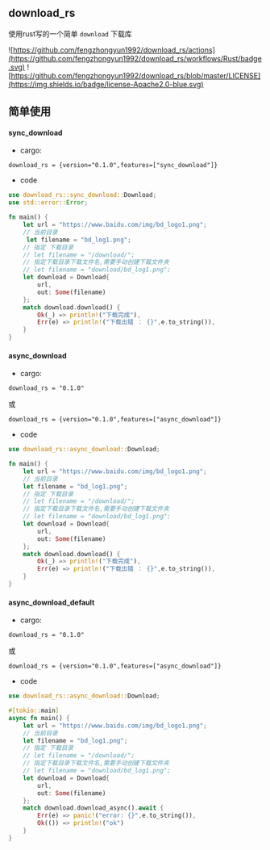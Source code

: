 ## download_rs
使用rust写的一个简单 `download` 下载库

![https://github.com/fengzhongyun1992/download_rs/actions](https://github.com/fengzhongyun1992/download_rs/workflows/Rust/badge.svg)
![https://github.com/fengzhongyun1992/download_rs/blob/master/LICENSE](https://img.shields.io/badge/license-Apache2.0-blue.svg)

## 简单使用

#### sync_download
* cargo:
```
download_rs = {version="0.1.0",features=["sync_download"]}
```
* code
```rust
use download_rs::sync_download::Download;
use std::error::Error;

fn main() {
    let url = "https://www.baidu.com/img/bd_logo1.png";
    // 当前目录
     let filename = "bd_log1.png";
    // 指定 下载目录
    // let filename = "/download/";
    // 指定下载目录下载文件名,需要手动创建下载文件夹
    // let filename = "download/bd_log1.png";
    let download = Download{
        url,
        out: Some(filename)
    };
    match download.download() {
        Ok(_) => println!("下载完成"),
        Err(e) => println!("下载出错 ： {}",e.to_string()),
    }
}
```
#### async_download
* cargo:
```
download_rs = "0.1.0"
```
或
```
download_rs = {version="0.1.0",features=["async_download"]}
```
* code
```rust
use download_rs::async_download::Download;

fn main() {
    let url = "https://www.baidu.com/img/bd_logo1.png";
    // 当前目录
    let filename = "bd_log1.png";
    // 指定 下载目录
    // let filename = "/download/";
    // 指定下载目录下载文件名,需要手动创建下载文件夹
    // let filename = "download/bd_log1.png";
    let download = Download{
        url,
        out: Some(filename)
    };
    match download.download() {
        Ok(_) => println!("下载完成"),
        Err(e) => println!("下载出错 ： {}",e.to_string()),
    }
}
```
#### async_download_default
* cargo:
```
download_rs = "0.1.0"
```
或
```
download_rs = {version="0.1.0",features=["async_download"]}
```
* code
```rust
use download_rs::async_download::Download;

#[tokio::main]
async fn main() {
    let url = "https://www.baidu.com/img/bd_logo1.png";
    // 当前目录
    let filename = "bd_log1.png";
    // 指定 下载目录
    // let filename = "/download/";
    // 指定下载目录下载文件名,需要手动创建下载文件夹
    // let filename = "download/bd_log1.png";
    let download = Download{
        url,
        out: Some(filename)
    };
    match download.download_async().await {
        Err(e) => panic!("error: {}",e.to_string()),
        Ok(()) => println!("ok")
    }
}
```